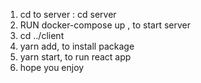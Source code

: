 1. cd to server : cd server
2. RUN docker-compose up , to start server
3. cd ../client
4. yarn add, to install package
5. yarn start, to run react app
6. hope you enjoy
